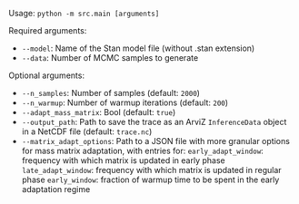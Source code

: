 Usage: `python -m src.main [arguments]`

Required arguments:
- `--model`: Name of the Stan model file (without .stan extension)
- `--data`: Number of MCMC samples to generate

Optional arguments:
- `--n_samples`: Number of samples (default: `2000`)
- `--n_warmup`: Number of warmup iterations (default: `200`)
- `--adapt_mass_matrix`: Bool (default: `true`)
- `--output_path`: Path to save the trace as an ArviZ `InferenceData` object in a NetCDF file (default: `trace.nc`)
- `--matrix_adapt_options`: Path to a JSON file with more granular options for mass matrix adaptation, with entries for:
        `early_adapt_window`: frequency with which matrix is updated in early phase
        `late_adapt_window`: frequency with which matrix is updated in regular phase
        `early_window`: fraction of warmup time to be spent in the early adaptation regime
